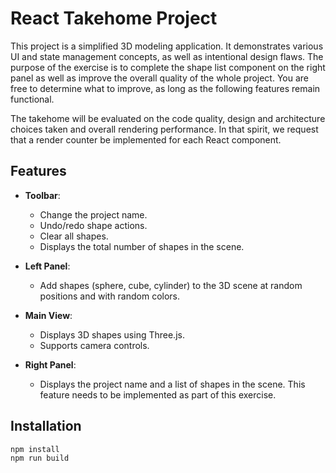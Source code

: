 # React Takehome Project

This project is a simplified 3D modeling application. It demonstrates various UI and state management concepts, as well as intentional design flaws. The purpose of the exercise is to complete the shape list component on the right panel as well as improve the overall quality of the whole project. You are free to determine what to improve, as long as the following features remain functional.

The takehome will be evaluated on the code quality, design and architecture choices taken and overall rendering performance. In that spirit, we request that a render counter be implemented for each React component.

## Features

- **Toolbar**:
  - Change the project name.
  - Undo/redo shape actions.
  - Clear all shapes.
  - Displays the total number of shapes in the scene.

- **Left Panel**:
  - Add shapes (sphere, cube, cylinder) to the 3D scene at random positions and with random colors.

- **Main View**:
  - Displays 3D shapes using Three.js.
  - Supports camera controls.

- **Right Panel**:
  - Displays the project name and a list of shapes in the scene. This feature needs to be implemented as part of this exercise.

## Installation

```bash
npm install
npm run build
```